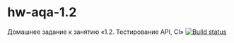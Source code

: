 # hw-aqa-1.2
Домашнее задание к занятию «1.2. Тестирование API, CI»
[![Build status](https://ci.appveyor.com/api/projects/status/bnqyjmb96qxj2ooc?svg=true)](https://ci.appveyor.com/project/NadyK/hw-aqa-1-2)
